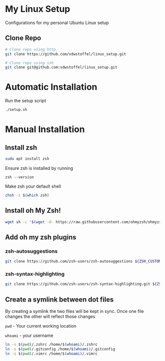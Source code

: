 # My Linux Setup
Configurations for my personal Ubuntu Linux setup

## Clone Repo

```bash
# Clone repo using http
git clone https://github.com/vdwstoffel/linux_setup.git

# Clone repo using ssh
git clone git@github.com:vdwstoffel/linux_setup.git
```

# Automatic Installation

Run the setup script

```bash
./setup.sh
```

# Manual Installation

## Install zsh

```bash
sudo apt install zsh
```

Ensure zsh is installed by running

```
zsh --version
```

Make zsh your default shell

```bash
chsh -s $(which zsh)
```

## Install oh My Zsh!

```bash
wget sh -c "$(wget -O- https://raw.githubusercontent.com/ohmyzsh/ohmyzsh/master/tools/install.sh)"
```

## Add oh my zsh plugins

### zsh-autosuggestions

```bash
git clone https://github.com/zsh-users/zsh-autosuggestions ${ZSH_CUSTOM:-~/.oh-my-zsh/custom}/plugins/zsh-autosuggestions
```

### zsh-syntax-highlighting

```bash
git clone https://github.com/zsh-users/zsh-syntax-highlighting.git ${ZSH_CUSTOM:-~/.oh-my-zsh/custom}/plugins/zsh-syntax-highlighting
```

## Create a symlink between dot files
By creating a symlink the two files will be kept in sync. Once one file changes the other will reflect those changes

`pwd` - Your current working location

`whoami` - your username

```bash
ln -s $(pwd)/.zshrc /home/$(whoami)/.zshrc
ln -s $(pwd)/.gitconfig /home/$(whoami)/.gitconfig
ln -s $(pwd)/.vimrc /home/$(whoami)/.vimrc
```